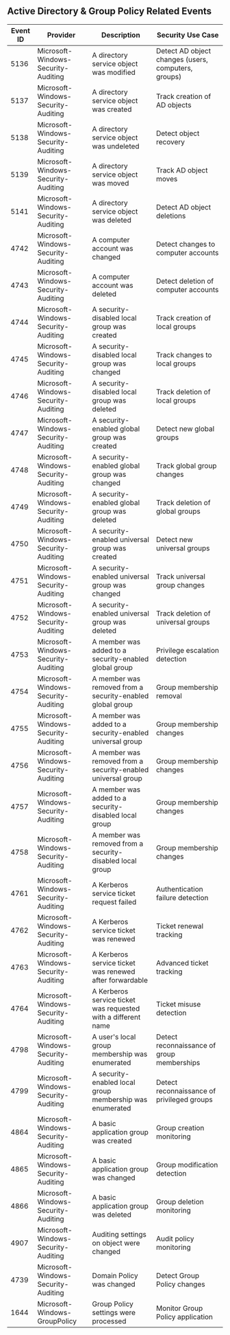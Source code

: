 ## Active Directory & Group Policy Related Events

| Event ID | Provider                            | Description                                                     | Security Use Case                                             |
|----------|-----------------------------------|-----------------------------------------------------------------|--------------------------------------------------------------|
| 5136     | Microsoft-Windows-Security-Auditing | A directory service object was modified                         | Detect AD object changes (users, computers, groups)          |
| 5137     | Microsoft-Windows-Security-Auditing | A directory service object was created                          | Track creation of AD objects                                  |
| 5138     | Microsoft-Windows-Security-Auditing | A directory service object was undeleted                        | Detect object recovery                                        |
| 5139     | Microsoft-Windows-Security-Auditing | A directory service object was moved                            | Track AD object moves                                        |
| 5141     | Microsoft-Windows-Security-Auditing | A directory service object was deleted                          | Detect AD object deletions                                    |
| 4742     | Microsoft-Windows-Security-Auditing | A computer account was changed                                  | Detect changes to computer accounts                           |
| 4743     | Microsoft-Windows-Security-Auditing | A computer account was deleted                                  | Detect deletion of computer accounts                          |
| 4744     | Microsoft-Windows-Security-Auditing | A security-disabled local group was created                     | Track creation of local groups                                |
| 4745     | Microsoft-Windows-Security-Auditing | A security-disabled local group was changed                     | Track changes to local groups                                 |
| 4746     | Microsoft-Windows-Security-Auditing | A security-disabled local group was deleted                     | Track deletion of local groups                                |
| 4747     | Microsoft-Windows-Security-Auditing | A security-enabled global group was created                     | Detect new global groups                                      |
| 4748     | Microsoft-Windows-Security-Auditing | A security-enabled global group was changed                     | Track global group changes                                    |
| 4749     | Microsoft-Windows-Security-Auditing | A security-enabled global group was deleted                     | Track deletion of global groups                               |
| 4750     | Microsoft-Windows-Security-Auditing | A security-enabled universal group was created                  | Detect new universal groups                                   |
| 4751     | Microsoft-Windows-Security-Auditing | A security-enabled universal group was changed                  | Track universal group changes                                 |
| 4752     | Microsoft-Windows-Security-Auditing | A security-enabled universal group was deleted                  | Track deletion of universal groups                            |
| 4753     | Microsoft-Windows-Security-Auditing | A member was added to a security-enabled global group           | Privilege escalation detection                               |
| 4754     | Microsoft-Windows-Security-Auditing | A member was removed from a security-enabled global group       | Group membership removal                                     |
| 4755     | Microsoft-Windows-Security-Auditing | A member was added to a security-enabled universal group        | Group membership changes                                     |
| 4756     | Microsoft-Windows-Security-Auditing | A member was removed from a security-enabled universal group    | Group membership changes                                     |
| 4757     | Microsoft-Windows-Security-Auditing | A member was added to a security-disabled local group           | Group membership changes                                     |
| 4758     | Microsoft-Windows-Security-Auditing | A member was removed from a security-disabled local group       | Group membership changes                                     |
| 4761     | Microsoft-Windows-Security-Auditing | A Kerberos service ticket request failed                        | Authentication failure detection                             |
| 4762     | Microsoft-Windows-Security-Auditing | A Kerberos service ticket was renewed                            | Ticket renewal tracking                                     |
| 4763     | Microsoft-Windows-Security-Auditing | A Kerberos service ticket was renewed after forwardable         | Advanced ticket tracking                                     |
| 4764     | Microsoft-Windows-Security-Auditing | A Kerberos service ticket was requested with a different name   | Ticket misuse detection                                     |
| 4798     | Microsoft-Windows-Security-Auditing | A user's local group membership was enumerated                  | Detect reconnaissance of group memberships                  |
| 4799     | Microsoft-Windows-Security-Auditing | A security-enabled local group membership was enumerated        | Detect reconnaissance of privileged groups                  |
| 4864     | Microsoft-Windows-Security-Auditing | A basic application group was created                            | Group creation monitoring                                   |
| 4865     | Microsoft-Windows-Security-Auditing | A basic application group was changed                            | Group modification detection                                |
| 4866     | Microsoft-Windows-Security-Auditing | A basic application group was deleted                            | Group deletion monitoring                                   |
| 4907     | Microsoft-Windows-Security-Auditing | Auditing settings on object were changed                         | Audit policy monitoring                                     |
| 4739     | Microsoft-Windows-Security-Auditing | Domain Policy was changed                                        | Detect Group Policy changes                                 |
| 1644     | Microsoft-Windows-GroupPolicy       | Group Policy settings were processed                             | Monitor Group Policy application                            |

